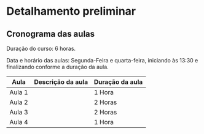 # Detalhamento preliminar

## Cronograma das aulas
Duração do curso: 6 horas.

Data e horário das aulas: Segunda-Feira e quarta-feira, iniciando às 13:30 e finalizando conforme a duração da aula.



| Aula   |  Descrição da aula | Duração da aula |
|  :----:   | ----------- | -------- |
| Aula 1 |  | 1 Hora |
| Aula 2 |  | 2 Horas |
| Aula 3 |  | 2 Horas |
| Aula 4 |  | 1 Hora |

